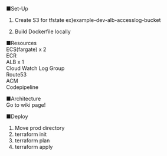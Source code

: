 ■Set-Up
1. Create S3 for tfstate
ex)example-dev-alb-accesslog-bucket

2. Build Dockerfile locally

■Resources
<br />
ECS(fargate) x 2
<br />
ECR
<br />
ALB x 1
<br />
Cloud Watch Log Group
<br />
Route53
<br />
ACM
<br />
Codepipeline

■Architecture
<br />
Go to wiki page!

■Deploy
1. Move prod directory
2. terraform init
3. terraform plan
4. terraform apply